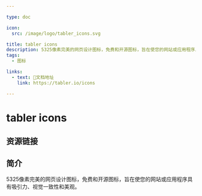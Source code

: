 ```yaml
---

type: doc

icon:
  src: /image/logo/tabler_icons.svg

title: tabler icons
description: 5325像素完美的网页设计图标，免费和开源图标，旨在使您的网站或应用程序具有吸引力、视觉一致性和美观。
tags:
  - 图标

links:
  - text: 📖文档地址
    link: https://tabler.io/icons

---
```


<ShowLogo />

# tabler icons

<ShowTags />

<ShowBreadcrumb />

## 资源链接

<ShowLinks />

## 简介

5325像素完美的网页设计图标，免费和开源图标，旨在使您的网站或应用程序具有吸引力、视觉一致性和美观。
